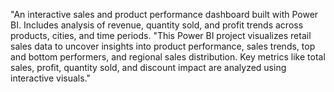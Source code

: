 "An interactive sales and product performance dashboard built with Power BI. Includes analysis of revenue, quantity sold, and profit trends across products, cities, and time periods.
"This Power BI project visualizes retail sales data to uncover insights into product performance, sales trends, top and bottom performers, and regional sales distribution.
Key metrics like total sales, profit, quantity sold, and discount impact are analyzed using interactive visuals."


